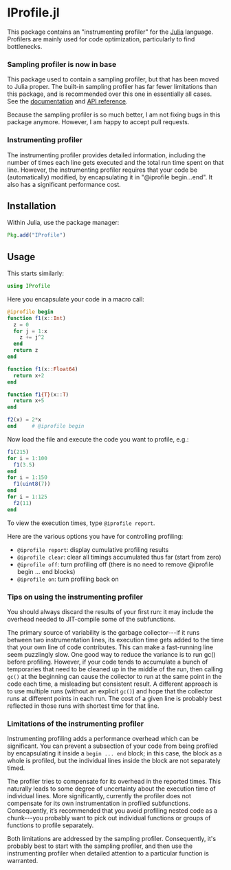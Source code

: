 # IProfile.jl

This package contains an "instrumenting profiler" for the [Julia][Julia] language. Profilers
are mainly used for code optimization, particularly to find bottlenecks.

### Sampling profiler is now in base

This package used to contain a sampling profiler, but that has been moved to Julia proper.
The built-in sampling profiler has far fewer limitations than this package, and is recommended
over this one in essentially all cases.
See the [documentation](http://docs.julialang.org/en/latest/manual/profile/) and [API reference](http://docs.julialang.org/en/latest/stdlib/profile/).

Because the sampling profiler is so much better, I am not fixing bugs in this package anymore.
However, I am happy to accept pull requests.

### Instrumenting profiler

The instrumenting profiler provides detailed information, including the number
of times each line gets executed and the total run time spent on that line.
However, the instrumenting profiler requires that your code be (automatically)
modified, by encapsulating it in "@iprofile begin...end". It also has a
significant performance cost.

## Installation

Within Julia, use the package manager:
```julia
Pkg.add("IProfile")
```

## Usage

This starts similarly:
```julia
using IProfile
```

Here you encapsulate your code in a macro call:
```julia
@iprofile begin
function f1(x::Int)
  z = 0
  for j = 1:x
    z += j^2
  end
  return z
end

function f1(x::Float64)
  return x+2
end

function f1{T}(x::T)
  return x+5
end

f2(x) = 2*x
end     # @iprofile begin
```

Now load the file and execute the code you want to profile, e.g.:

```julia
f1(215)
for i = 1:100
  f1(3.5)
end
for i = 1:150
  f1(uint8(7))
end
for i = 1:125
  f2(11)
end
```

To view the execution times, type `@iprofile report`.

Here are the various options you have for controlling profiling:

- `@iprofile report`: display cumulative profiling results
- `@iprofile clear`: clear all timings accumulated thus far (start from zero)
- `@iprofile off`: turn profiling off (there is no need to remove @iprofile begin ... end blocks)
- `@iprofile on`: turn profiling back on

### Tips on using the instrumenting profiler

You should always discard the results of your first run: it may include the overhead needed to JIT-compile some of the subfunctions.

The primary source of variability is the garbage collector---if it runs between two instrumentation lines, its execution time gets added to the time that your own line of code contributes. This can make a fast-running line seem puzzlingly slow. One good way to reduce the variance is to run gc() before profiling. However, if your code tends to accumulate a bunch of temporaries that need to be cleaned up in the middle of the run, then calling `gc()` at the beginning can cause the collector to run at the same point in the code each time, a misleading but consistent result. A different approach is to use multiple runs (without an explicit `gc()`) and hope that the collector runs at different points in each run. The cost of a given line is probably best reflected in those runs with shortest time for that line.

### Limitations of the instrumenting profiler

Instrumenting profiling adds a performance overhead which can be significant. You can prevent a subsection of your code from being profiled by encapsulating it inside a `begin ... end` block; in this case, the block as a whole is profiled, but the individual lines inside the block are not separately timed.

The profiler tries to compensate for its overhead in the reported times. This naturally leads to some degree of uncertainty about the execution time of individual lines. More significantly, currently the profiler does not compensate for its own instrumentation in profiled subfunctions. Consequently, it’s recommended that you avoid profiling nested code as a chunk---you probably want to pick out individual functions or groups of functions to profile separately.

Both limitations are addressed by the sampling profiler. Consequently, it's probably best to start with the sampling profiler, and then use the instrumenting profiler when detailed attention to a particular function is warranted.

[Julia]: http://julialang.org "Julia"
[wp]: http://en.wikipedia.org/wiki/Profiling_(computer_programming)
